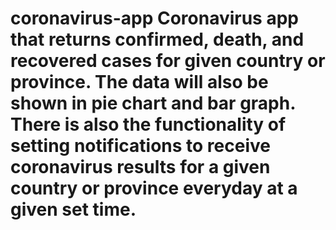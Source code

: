 # coronavirus-app								Coronavirus app that returns confirmed, death, and recovered cases for given country or province. The data will also be shown in pie chart and bar graph. There is also the functionality of setting notifications to receive coronavirus results for a given country or province everyday at a given set time. 
